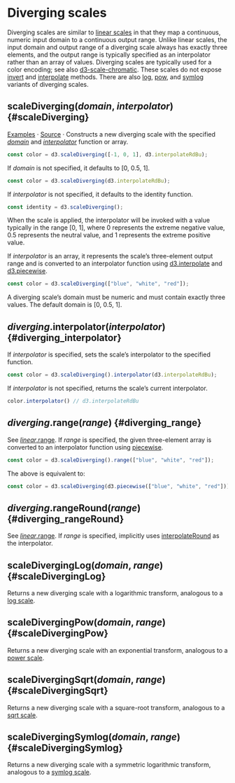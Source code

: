 # Diverging scales

Diverging scales are similar to [linear scales](./linear.md) in that they map a continuous, numeric input domain to a continuous output range. Unlike linear scales, the input domain and output range of a diverging scale always has exactly three elements, and the output range is typically specified as an interpolator rather than an array of values. Diverging scales are typically used for a color encoding; see also [d3-scale-chromatic](../d3-scale-chromatic.md). These scales do not expose [invert](./linear.md#linear_invert) and [interpolate](./linear.md#linear_interpolate) methods. There are also [log](#scaleDivergingLog), [pow](#scaleDivergingPow), and [symlog](#scaleDivergingSymlog) variants of diverging scales.

## scaleDiverging(*domain*, *interpolator*) {#scaleDiverging}

[Examples](https://observablehq.com/@d3/diverging-scales) · [Source](https://github.com/d3/d3-scale/blob/main/src/diverging.js) · Constructs a new diverging scale with the specified [*domain*](./linear.md#linear_domain) and [*interpolator*](#diverging_interpolator) function or array.

```js
const color = d3.scaleDiverging([-1, 0, 1], d3.interpolateRdBu);
```

If *domain* is not specified, it defaults to [0, 0.5, 1].

```js
const color = d3.scaleDiverging(d3.interpolateRdBu);
```

If *interpolator* is not specified, it defaults to the identity function.

```js
const identity = d3.scaleDiverging();
```

When the scale is applied, the interpolator will be invoked with a value typically in the range [0, 1], where 0 represents the extreme negative value, 0.5 represents the neutral value, and 1 represents the extreme positive value.

If *interpolator* is an array, it represents the scale’s three-element output range and is converted to an interpolator function using [d3.interpolate](../d3-interpolate/value.md#interpolate) and [d3.piecewise](../d3-interpolate/value.md#piecewise).

```js
const color = d3.scaleDiverging(["blue", "white", "red"]);
```

A diverging scale’s domain must be numeric and must contain exactly three values. The default domain is [0, 0.5, 1].

## *diverging*.interpolator(*interpolator*) {#diverging_interpolator}

If *interpolator* is specified, sets the scale’s interpolator to the specified function.

```js
const color = d3.scaleDiverging().interpolator(d3.interpolateRdBu);
```

If *interpolator* is not specified, returns the scale’s current interpolator.

```js
color.interpolator() // d3.interpolateRdBu
```

## *diverging*.range(*range*) {#diverging_range}

See [*linear*.range](./linear.md#linear_range). If *range* is specified, the given three-element array is converted to an interpolator function using [piecewise](../d3-interpolate/value.md#piecewise).

```js
const color = d3.scaleDiverging().range(["blue", "white", "red"]);
```

The above is equivalent to:

```js
const color = d3.scaleDiverging(d3.piecewise(["blue", "white", "red"]));
```

## *diverging*.rangeRound(*range*) {#diverging_rangeRound}

See [*linear*.range](./linear.md#linear_rangeRound). If *range* is specified, implicitly uses [interpolateRound](../d3-interpolate/value.md#interpolateRound) as the interpolator.

## scaleDivergingLog(*domain*, *range*) {#scaleDivergingLog}

Returns a new diverging scale with a logarithmic transform, analogous to a [log scale](./log.md).

## scaleDivergingPow(*domain*, *range*) {#scaleDivergingPow}

Returns a new diverging scale with an exponential transform, analogous to a [power scale](./pow.md).

## scaleDivergingSqrt(*domain*, *range*) {#scaleDivergingSqrt}

Returns a new diverging scale with a square-root transform, analogous to a [sqrt scale](./pow.md#scaleSqrt).

## scaleDivergingSymlog(*domain*, *range*) {#scaleDivergingSymlog}

Returns a new diverging scale with a symmetric logarithmic transform, analogous to a [symlog scale](./symlog.md).
